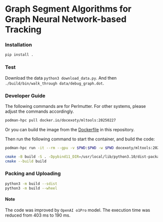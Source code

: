 # Graph Segment Algorithms for Graph Neural Network-based Tracking

### Installation
```bash
pip install .
```

### Test
Download the data `python3 download_data.py`. And then `./build/bin/walk_through data/debug_graph.dot`.


### Developer Guide
The following commands are for Perlmutter. 
For other systems, please adjust the commands accordingly.
```bash
podman-hpc pull docker.io/docexoty/mltools:20250227
```
Or you can build the image from the [Dockerfile](Dockerfile) in this repository.

Then run the following command to start the container,
and build the code:
```bash
podman-hpc run -it --rm --gpu -v $PWD:$PWD -w $PWD docexoty/mltools:20250227 bash
```
```bash
cmake -B build -S . -Dpybind11_DIR=/usr/local/lib/python3.10/dist-packages/pybind11/share/cmake/pybind11
cmake --build build
```

### Packing and Uploading
```bash
python3 -m build --sdist
python3 -m build --wheel
```
#### Note
The code was improved by `OpenAI o1Pro` model. The execution time was reduced from 403 ms to 190 ms.
